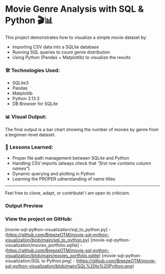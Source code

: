 # Movie Genre Analysis with SQL & Python 🎬📊

This project demonstrates how to visualize a simple movie dataset by:
- Importing CSV data into a SQLite database
- Running SQL queries to count genre distribution
- Using Python (Pandas + Matplotlib) to visualize the results

### 🛠️ Technologies Used:
- SQLite3
- Pandas
- Matplotlib
- Python 3.13.3
- DB Browser for SQLite

### 📊 Visual Output:
The final output is a bar chart showing the number of movies by genre from a beginner-level dataset.

### 🧠 Lessons Learned:
- Proper file path management between SQLite and Python
- Handling CSV imports (always check that *"first row contains column names"*)
- Dynamic querying and plotting in Python
- Learning the PROPER udnerstanding of name titles

---

Feel free to clone, adapt, or contribute! I am open to criticism.

### Output Preview
### View the project on GitHub:
[movie-sql-python-visualization/sql_to_python.py]  - (https://github.com/BreezeOTM/movie-sql-python-visualization/blob/main/sql_to_python.py)
[movie-sql-python-visualization/movies_portfolio.sqlite] - (https://github.com/BreezeOTM/movie-sql-python-visualization/blob/main/movies_portfolio.sqlite)
[movie-sql-python-visualization/SQL to Python.png] - (https://github.com/BreezeOTM/movie-sql-python-visualization/blob/main/SQL%20to%20Python.png)
